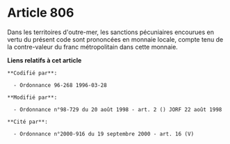 # Article 806

Dans les territoires d'outre-mer, les sanctions pécuniaires encourues en vertu du présent code sont prononcées en monnaie
locale, compte tenu de la contre-valeur du franc métropolitain dans cette monnaie.

**Liens relatifs à cet article**

	**Codifié par**:

	  - Ordonnance 96-268 1996-03-28

	**Modifié par**:

	  - Ordonnance n°98-729 du 20 août 1998 - art. 2 () JORF 22 août 1998

	**Cité par**:

	  - Ordonnance n°2000-916 du 19 septembre 2000 - art. 16 (V)
